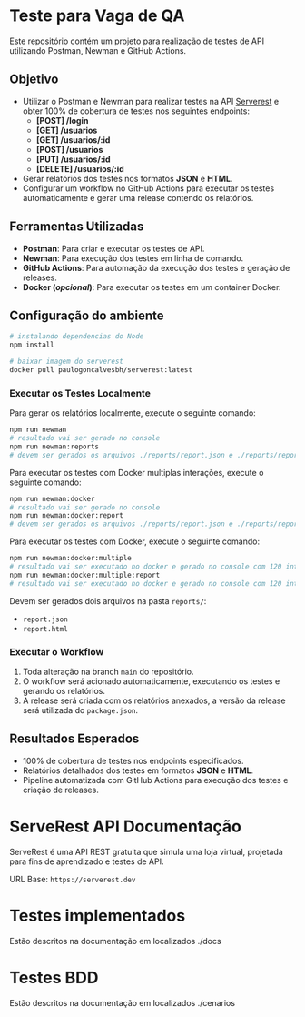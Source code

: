 # Teste para Vaga de QA

Este repositório contém um projeto para realização de testes de API utilizando Postman, Newman e GitHub Actions.

## Objetivo

- Utilizar o Postman e Newman para realizar testes na API [Serverest](https://serverest.dev) e obter 100% de cobertura de testes nos seguintes endpoints:
  - **[POST] /login**
  - **[GET] /usuarios**
  - **[GET] /usuarios/:id**
  - **[POST] /usuarios**
  - **[PUT] /usuarios/:id**
  - **[DELETE] /usuarios/:id**
- Gerar relatórios dos testes nos formatos **JSON** e **HTML**.
- Configurar um workflow no GitHub Actions para executar os testes automaticamente e gerar uma release contendo os relatórios.

## Ferramentas Utilizadas

- **Postman**: Para criar e executar os testes de API.
- **Newman**: Para execução dos testes em linha de comando.
- **GitHub Actions**: Para automação da execução dos testes e geração de releases.
- **Docker (*opcional*)**: Para executar os testes em um container Docker.

## Configuração do ambiente
```sh
# instalando dependencias do Node
npm install 

# baixar imagem do serverest 
docker pull paulogoncalvesbh/serverest:latest
```


### Executar os Testes Localmente

Para gerar os relatórios localmente, execute o seguinte comando:

```bash
npm run newman
# resultado vai ser gerado no console
npm run newman:reports
# devem ser gerados os arquivos ./reports/report.json e ./reports/report.html
```

Para executar os testes com Docker multiplas interações, execute o seguinte comando:

```bash
npm run newman:docker
# resultado vai ser gerado no console
npm run newman:docker:report
# devem ser gerados os arquivos ./reports/report.json e ./reports/report.html
```
Para executar os testes com Docker, execute o seguinte comando:

```bash
npm run newman:docker:multiple
# resultado vai ser executado no docker e gerado no console com 120 interações
npm run newman:docker:multiple:report
# resultado vai ser executado no docker e gerado no console com 120 interações e gerado arquivos ./reports/report.json e ./reports/report.html
```


Devem ser gerados dois arquivos na pasta `reports/`:

- `report.json`
- `report.html`

### Executar o Workflow

1. Toda alteração na branch `main` do repositório.
2. O workflow será acionado automaticamente, executando os testes e gerando os relatórios.
3. A release será criada com os relatórios anexados, a versão da release será utilizada do `package.json`.

## Resultados Esperados

- 100% de cobertura de testes nos endpoints especificados.
- Relatórios detalhados dos testes em formatos **JSON** e **HTML**.
- Pipeline automatizada com GitHub Actions para execução dos testes e criação de releases.



# ServeRest API Documentação

ServeRest é uma API REST gratuita que simula uma loja virtual, projetada para fins de aprendizado e testes de API.

URL Base: `https://serverest.dev`

# Testes implementados
Estão descritos na documentação em localizados ./docs

# Testes BDD
Estão descritos na documentação em localizados ./cenarios